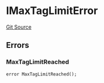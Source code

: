 # IMaxTagLimitError
[Git Source](https://github.com/thrackle-io/aquifi-rules-v1/blob/35ec513a185f22e7ba035815b9ced8c0ef1497a9/src/common/IErrors.sol)


## Errors
### MaxTagLimitReached

```solidity
error MaxTagLimitReached();
```

